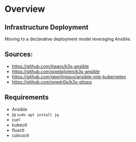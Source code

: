 # Overview

## Infrastructure Deployment
Moving to a declarative deployment model leveraging Ansible.

## Sources:
- https://github.com/itwars/k3s-ansible
- https://github.com/pixelpiloten/k3s-ansible 
- https://github.com/geerlingguy/ansible-role-kubernetes
- https://github.com/onedr0p/k3s-gitops

## Requirements
- Ansible
- jq
`sudo apt install jq`
- curl
- kubectl
- fluxctl
- calicoctl